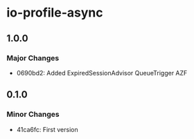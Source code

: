 # io-profile-async

## 1.0.0

### Major Changes

- 0690bd2: Added ExpiredSessionAdvisor QueueTrigger AZF

## 0.1.0

### Minor Changes

- 41ca6fc: First version
